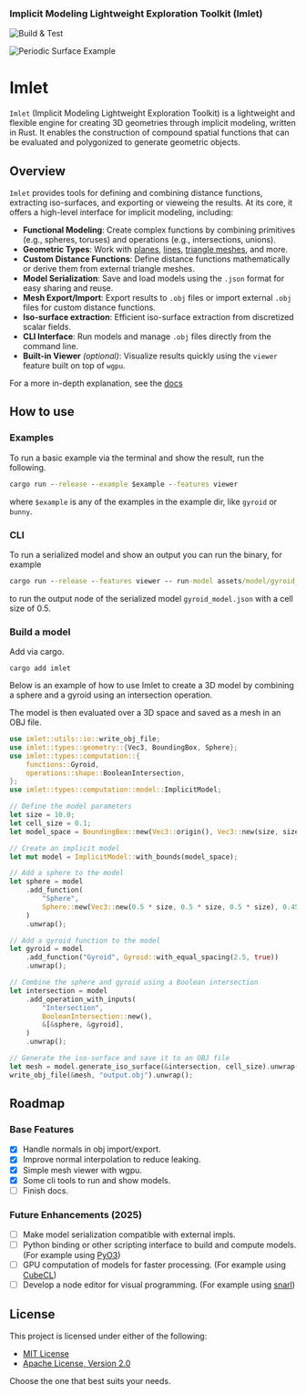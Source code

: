 ### Implicit Modeling Lightweight Exploration Toolkit (Imlet)

![Build & Test](https://github.com/joelhi/implicit-rs/actions/workflows/rust.yml/badge.svg)

![Periodic Surface Example](media/examples.png)

 # Imlet

 `Imlet` (Implicit Modeling Lightweight Exploration Toolkit) is a lightweight and flexible engine for creating 3D geometries through implicit modeling, written in Rust. 
 It enables the construction of compound spatial functions that can be evaluated and polygonized to generate geometric objects.

 ## Overview

 `Imlet` provides tools for defining and combining distance functions, extracting iso-surfaces, and exporting or vieweing the results. At its core, it offers a high-level interface for implicit modeling, including:

 - **Functional Modeling**: Create complex functions by combining primitives (e.g., spheres, toruses) and operations (e.g., intersections, unions).
 - **Geometric Types**: Work with [planes](crate::types::geometry::Plane), [lines](crate::types::geometry::Line), [triangle meshes](crate::types::geometry::Mesh), and more.
 - **Custom Distance Functions**: Define distance functions mathematically or derive them from external triangle meshes.
 - **Model Serialization**: Save and load models using the `.json` format for easy sharing and reuse.
 - **Mesh Export/Import**: Export results to `.obj` files or import external `.obj` files for custom distance functions.
 - **Iso-surface extraction**: Efficient iso-surface extraction from discretized scalar fields.
 - **CLI Interface**: Run models and manage `.obj` files directly from the command line.
 - **Built-in Viewer** *(optional)*: Visualize results quickly using the `viewer` feature built on top of `wgpu`.

 For a more in-depth explanation, see the [docs]()

## How to use

### Examples

To run a basic example via the terminal and show the result, run the following.

```cmd
cargo run --release --example $example --features viewer
```

where `$example` is any of the examples in the example dir, like `gyroid` or `bunny`.

### CLI

To run a serialized model and show an output you can run the binary, for example

```cmd
cargo run --release --features viewer -- run-model assets/model/gyroid_model.json Output 0.5 --show
```

to run the output node of the serialized model `gyroid_model.json` with a cell size of 0.5.

### Build a model

Add via cargo.

```
cargo add imlet
```
 
Below is an example of how to use Imlet to create a 3D model by combining a sphere and a gyroid using an intersection operation.

The model is then evaluated over a 3D space and saved as a mesh in an OBJ file.

 ```rust
 use imlet::utils::io::write_obj_file;
 use imlet::types::geometry::{Vec3, BoundingBox, Sphere};
 use imlet::types::computation::{
     functions::Gyroid,
     operations::shape::BooleanIntersection,
 };
 use imlet::types::computation::model::ImplicitModel;

 // Define the model parameters
 let size = 10.0;
 let cell_size = 0.1;
 let model_space = BoundingBox::new(Vec3::origin(), Vec3::new(size, size, size));

 // Create an implicit model
 let mut model = ImplicitModel::with_bounds(model_space);

 // Add a sphere to the model
 let sphere = model
     .add_function(
         "Sphere",
         Sphere::new(Vec3::new(0.5 * size, 0.5 * size, 0.5 * size), 0.45 * size),
     )
     .unwrap();

 // Add a gyroid function to the model
 let gyroid = model
     .add_function("Gyroid", Gyroid::with_equal_spacing(2.5, true))
     .unwrap();

 // Combine the sphere and gyroid using a Boolean intersection
 let intersection = model
     .add_operation_with_inputs(
         "Intersection",
         BooleanIntersection::new(),
         &[&sphere, &gyroid],
     )
     .unwrap();

 // Generate the iso-surface and save it to an OBJ file
 let mesh = model.generate_iso_surface(&intersection, cell_size).unwrap();
 write_obj_file(&mesh, "output.obj").unwrap();
 ```

## Roadmap

### Base Features
- [x] Handle normals in obj import/export.
- [x] Improve normal interpolation to reduce leaking.
- [x] Simple mesh viewer with wgpu.
- [x] Some cli tools to run and show models.
- [ ] Finish docs.

### Future Enhancements (2025)
- [ ] Make model serialization compatible with external impls.
- [ ] Python binding or other scripting interface to build and compute models. (For example using [PyO3](https://github.com/PyO3/pyo3))
- [ ] GPU computation of models for faster processing. (For example using [CubeCL](https://github.com/tracel-ai/cubecl))
- [ ] Develop a node editor for visual programming. (For example using [snarl](https://github.com/zakarumych/egui-snarl))

## License

This project is licensed under either of the following:

- [MIT License](LICENSE-MIT) 
- [Apache License, Version 2.0](LICENSE-APACHE)

Choose the one that best suits your needs.